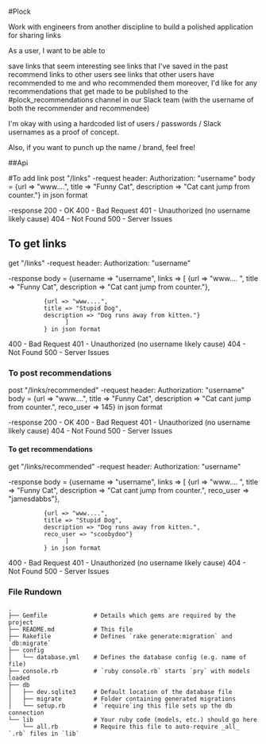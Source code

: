 #Plock

Work with engineers from another discipline to build a polished application for sharing links

As a user, I want to be able to

save links that seem interesting
see links that I've saved in the past
recommend links to other users
see links that other users have recommended to me and who recommended them
moreover, I'd like for any recommendations that get made to be published to the #plock_recommendations channel in our Slack team (with the username of both the recommender and recommendee)

I'm okay with using a hardcoded list of users / passwords / Slack usernames as a proof of concept.

Also, if you want to punch up the name / brand, feel free!

##Api

#To add link
  post "/links"
  -request
  header: Authorization: "username"
  body = {url => "www....",
          title => "Funny Cat",
          description => "Cat cant jump from counter."} in json format

  -response
  200 - OK
  400 - Bad Request
  401 - Unauthorized (no username likely cause)
  404 - Not Found
  500 - Server Issues
## To get links
  get "/links"
  -request
  header: Authorization: "username"

  -response
  body = {username => "username",
          links => [
              {url => "www.... ",
              title => "Funny Cat",
              description => "Cat cant jump from counter."},

              {url => "www....",
              title => "Stupid Dog",
              description => "Dog runs away from kitten."}
                    ]
              } in json format

  400 - Bad Request
  401 - Unauthorized (no username likely cause)
  404 - Not Found
  500 - Server Issues

### To post recommendations
  post "/links/recommended"
  -request
  header: Authorization: "username"
  body = {url => "www....",
          title => "Funny Cat",
          description => "Cat cant jump from counter.",
          reco_user => 145}
          in json format

  -response
  200 - OK
  400 - Bad Request
  401 - Unauthorized (no username likely cause)
  404 - Not Found
  500 - Server Issues

#### To get recommendations
  get "/links/recommended"
  -request
  header: Authorization: "username"

  -response
  body = {username => "username",
          links => [
              {url => "www.... ",
              title => "Funny Cat",
              description => "Cat cant jump from counter.",
              reco_user => "jamesdabbs"},

              {url => "www....",
              title => "Stupid Dog",
              description => "Dog runs away from kitten.",
              reco_user => "scoobydoo"}
                    ]
              } in json format

  400 - Bad Request
  401 - Unauthorized (no username likely cause)
  404 - Not Found
  500 - Server Issues


### File Rundown

```
.
├── Gemfile             # Details which gems are required by the project
├── README.md           # This file
├── Rakefile            # Defines `rake generate:migration` and `db:migrate`
├── config
│   └── database.yml    # Defines the database config (e.g. name of file)
├── console.rb          # `ruby console.rb` starts `pry` with models loaded
├── db
│   ├── dev.sqlite3     # Default location of the database file
│   ├── migrate         # Folder containing generated migrations
│   └── setup.rb        # `require`ing this file sets up the db connection
└── lib                 # Your ruby code (models, etc.) should go here
    └── all.rb          # Require this file to auto-require _all_ `.rb` files in `lib`
```
